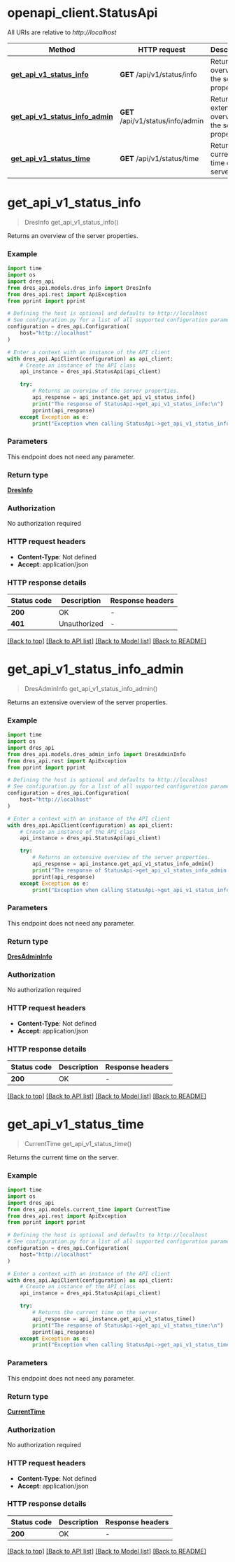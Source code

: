 # openapi_client.StatusApi

All URIs are relative to *http://localhost*

Method | HTTP request | Description
------------- | ------------- | -------------
[**get_api_v1_status_info**](StatusApi.md#get_api_v1_status_info) | **GET** /api/v1/status/info | Returns an overview of the server properties.
[**get_api_v1_status_info_admin**](StatusApi.md#get_api_v1_status_info_admin) | **GET** /api/v1/status/info/admin | Returns an extensive overview of the server properties.
[**get_api_v1_status_time**](StatusApi.md#get_api_v1_status_time) | **GET** /api/v1/status/time | Returns the current time on the server.


# **get_api_v1_status_info**
> DresInfo get_api_v1_status_info()

Returns an overview of the server properties.

### Example

```python
import time
import os
import dres_api
from dres_api.models.dres_info import DresInfo
from dres_api.rest import ApiException
from pprint import pprint

# Defining the host is optional and defaults to http://localhost
# See configuration.py for a list of all supported configuration parameters.
configuration = dres_api.Configuration(
    host="http://localhost"
)

# Enter a context with an instance of the API client
with dres_api.ApiClient(configuration) as api_client:
    # Create an instance of the API class
    api_instance = dres_api.StatusApi(api_client)

    try:
        # Returns an overview of the server properties.
        api_response = api_instance.get_api_v1_status_info()
        print("The response of StatusApi->get_api_v1_status_info:\n")
        pprint(api_response)
    except Exception as e:
        print("Exception when calling StatusApi->get_api_v1_status_info: %s\n" % e)
```



### Parameters
This endpoint does not need any parameter.

### Return type

[**DresInfo**](DresInfo.md)

### Authorization

No authorization required

### HTTP request headers

 - **Content-Type**: Not defined
 - **Accept**: application/json

### HTTP response details
| Status code | Description | Response headers |
|-------------|-------------|------------------|
**200** | OK |  -  |
**401** | Unauthorized |  -  |

[[Back to top]](#) [[Back to API list]](../README.md#documentation-for-api-endpoints) [[Back to Model list]](../README.md#documentation-for-models) [[Back to README]](../README.md)

# **get_api_v1_status_info_admin**
> DresAdminInfo get_api_v1_status_info_admin()

Returns an extensive overview of the server properties.

### Example

```python
import time
import os
import dres_api
from dres_api.models.dres_admin_info import DresAdminInfo
from dres_api.rest import ApiException
from pprint import pprint

# Defining the host is optional and defaults to http://localhost
# See configuration.py for a list of all supported configuration parameters.
configuration = dres_api.Configuration(
    host="http://localhost"
)

# Enter a context with an instance of the API client
with dres_api.ApiClient(configuration) as api_client:
    # Create an instance of the API class
    api_instance = dres_api.StatusApi(api_client)

    try:
        # Returns an extensive overview of the server properties.
        api_response = api_instance.get_api_v1_status_info_admin()
        print("The response of StatusApi->get_api_v1_status_info_admin:\n")
        pprint(api_response)
    except Exception as e:
        print("Exception when calling StatusApi->get_api_v1_status_info_admin: %s\n" % e)
```



### Parameters
This endpoint does not need any parameter.

### Return type

[**DresAdminInfo**](DresAdminInfo.md)

### Authorization

No authorization required

### HTTP request headers

 - **Content-Type**: Not defined
 - **Accept**: application/json

### HTTP response details
| Status code | Description | Response headers |
|-------------|-------------|------------------|
**200** | OK |  -  |

[[Back to top]](#) [[Back to API list]](../README.md#documentation-for-api-endpoints) [[Back to Model list]](../README.md#documentation-for-models) [[Back to README]](../README.md)

# **get_api_v1_status_time**
> CurrentTime get_api_v1_status_time()

Returns the current time on the server.

### Example

```python
import time
import os
import dres_api
from dres_api.models.current_time import CurrentTime
from dres_api.rest import ApiException
from pprint import pprint

# Defining the host is optional and defaults to http://localhost
# See configuration.py for a list of all supported configuration parameters.
configuration = dres_api.Configuration(
    host="http://localhost"
)

# Enter a context with an instance of the API client
with dres_api.ApiClient(configuration) as api_client:
    # Create an instance of the API class
    api_instance = dres_api.StatusApi(api_client)

    try:
        # Returns the current time on the server.
        api_response = api_instance.get_api_v1_status_time()
        print("The response of StatusApi->get_api_v1_status_time:\n")
        pprint(api_response)
    except Exception as e:
        print("Exception when calling StatusApi->get_api_v1_status_time: %s\n" % e)
```



### Parameters
This endpoint does not need any parameter.

### Return type

[**CurrentTime**](CurrentTime.md)

### Authorization

No authorization required

### HTTP request headers

 - **Content-Type**: Not defined
 - **Accept**: application/json

### HTTP response details
| Status code | Description | Response headers |
|-------------|-------------|------------------|
**200** | OK |  -  |

[[Back to top]](#) [[Back to API list]](../README.md#documentation-for-api-endpoints) [[Back to Model list]](../README.md#documentation-for-models) [[Back to README]](../README.md)

